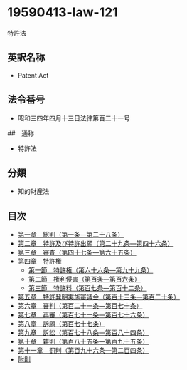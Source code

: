 # 19590413-law-121

特許法

## 英訳名称

- Patent Act

## 法令番号

- 昭和三四年四月十三日法律第百二十一号

##　通称

- 特許法

## 分類

- 知的財産法

## 目次

- [第一章　総則（第一条―第二十八条）](chapter1.md)
- [第二章　特許及び特許出願（第二十九条―第四十六条）](chapter2.md)
- [第三章　審査（第四十七条―第六十五条）](chapter3.md)
- 第四章　特許権
  - [第一節　特許権（第六十六条―第九十九条）](chapter4/section1.md)
  - [第二節　権利侵害（第百条―第百六条）](chapter4/section2.md)
  - [第三節　特許料（第百七条―第百十二条）](chapter4/section3.md)
- [第五章　特許発明実施審議会（第百十三条―第百二十条）](chapter5.md)
- [第六章　審判（第百二十一条―第百七十条）](chapter6.md)
- [第七章　再審（第百七十一条―第百七十六条）](chapter7.md)
- [第八章　訴願（第百七十七条）](chapter8.md)
- [第九章　訴訟（第百七十八条―第百八十四条）](chapter9.md)
- [第十章　雑則（第百八十五条―第百九十五条）](chapter10.md)
- [第十一章　罰則（第百九十六条―第二百四条）](chapter11.md)
- [附則](supplementary_provision.md)

